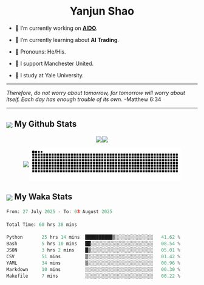 

<h1 align="center">Yanjun Shao</h1>

- 🐒 I’m currently working on **[AIDO](https://github.com/genbio-ai/AIDO)**.

- 🦧 I’m currently learning about **AI Trading**.

- 🦍 Pronouns: He/His.

- 👹 I support Manchester United.

- 🐶 I study at Yale University.

---

<i> Therefore, do not worry about tomorrow, for tomorrow will worry about itself. Each day has enough trouble of its own. </i> -Matthew 6:34

---

<h2><img src="https://emojis.slackmojis.com/emojis/images/1579216111/7550/pikachu_wave.gif?1579216111" align="center" width="28" /> My Github Stats</h2>

<p align="center"><img align="center" src = "https://github-readme-stats.vercel.app/api?username=super-dainiu&show_icons=true&count_private=true&theme=tokyonight&hide=issues&line_height=30" width="400px"><img align="center" src = "https://github-readme-streak-stats.herokuapp.com/?user=super-dainiu&theme=tokyonight" width="400px"></p>

<p align="center"><img align="center" width="400px" src="https://github-readme-stats.vercel.app/api/top-langs/?username=super-dainiu&layout=compact&theme=tokyonight&hide=html,tex,jupyter%20notebook"><img align="center" width="400px" src="https://github.com/super-dainiu/super-dainiu/blob/output/github-contribution-grid-snake.svg"></p>

<h2><img src="https://emojis.slackmojis.com/emojis/images/1579216111/7550/pikachu_wave.gif?1579216111" align="center" width="28" /> My Waka Stats</h2>

<!--START_SECTION:waka-->

```python
From: 27 July 2025 - To: 03 August 2025

Total Time: 60 hrs 38 mins

Python       25 hrs 14 mins  ██████████▒░░░░░░░░░░░░░░   41.62 %
Bash         5 hrs 10 mins   ██░░░░░░░░░░░░░░░░░░░░░░░   08.54 %
JSON         3 hrs 2 mins    █▒░░░░░░░░░░░░░░░░░░░░░░░   05.01 %
CSV          51 mins         ▒░░░░░░░░░░░░░░░░░░░░░░░░   01.42 %
YAML         34 mins         ▒░░░░░░░░░░░░░░░░░░░░░░░░   00.96 %
Markdown     10 mins         ░░░░░░░░░░░░░░░░░░░░░░░░░   00.30 %
Makefile     7 mins          ░░░░░░░░░░░░░░░░░░░░░░░░░   00.22 %
```

<!--END_SECTION:waka-->
